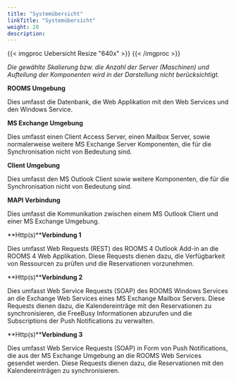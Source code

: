 ```yaml
---
title: "Systemübersicht"
linkTitle: "Systemübersicht"
weight: 20
description:
---
```

{{< imgproc Uebersicht Resize "640x" >}} {{< /imgproc >}}

_Die gewählte Skalierung bzw. die Anzahl der Server (Maschinen) und Aufteilung der Komponenten wird in der Darstellung nicht berücksichtigt._

**ROOMS Umgebung**

Dies umfasst die Datenbank, die Web Applikation mit den Web Services und den Windows Service.

**MS Exchange Umgebung**

Dies umfasst einen Client Access Server, einen Mailbox Server, sowie normalerweise weitere MS Exchange Server Komponenten, die für die Synchronisation nicht von Bedeutung sind.

**Client Umgebung**

Dies umfasst den MS Outlook Client sowie weitere Komponenten, die für die Synchronisation nicht von Bedeutung sind.

**MAPI Verbindung**

Dies umfasst die Kommunikation zwischen einem MS Outlook Client und einer MS Exchange Umgebung.

**Http(s)****Verbindung 1**

Dies umfasst Web Requests (REST) des ROOMS 4 Outlook Add-in an die ROOMS 4 Web Applikation. Diese Requests dienen dazu, die Verfügbarkeit von Ressourcen zu prüfen und die Reservationen vorzunehmen.

**Http(s)****Verbindung 2**

Dies umfasst Web Service Requests (SOAP) des ROOMS Windows Services an die Exchange Web Services eines MS Exchange Mailbox Servers. Diese Requests dienen dazu, die Kalendereinträge mit den Reservationen zu synchronisieren, die FreeBusy Informationen abzurufen und die Subscriptions der Push Notifications zu verwalten.

**Http(s)****Verbindung 3**

Dies umfasst Web Service Requests (SOAP) in Form von Push Notifications, die aus der MS Exchange Umgebung an die ROOMS Web Services gesendet werden. Diese Requests dienen dazu, die Reservationen mit den Kalendereinträgen zu synchronisieren.
